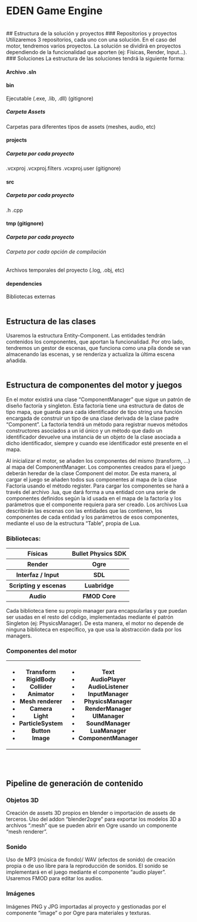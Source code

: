 # EDEN Game Engine
<br>
## Estructura de la solución y proyectos
### Repositorios y proyectos
Utilizaremos 3 repositorios, cada uno con una solución. En el caso del motor, tendremos varios proyectos. La solución se dividirá en proyectos dependiendo de la funcionalidad que aporten (ej: Físicas, Render, Input…).
<br>
### Soluciones
La estructura de las soluciones tendrá la siguiente forma:

#### Archivo .sln
#### bin
Ejecutable (.exe, .lib, .dll) (gitignore)
##### Carpeta Assets
Carpetas para diferentes tipos de assets (meshes, audio, etc)
<br>
#### projects
##### Carpeta por cada proyecto
.vcxproj
.vcxproj.filters
.vcxproj.user (gitignore)
<br>
#### src
##### Carpeta por cada proyecto
.h
.cpp
<br>
#### tmp (gitignore)
##### Carpeta por cada proyecto
###### Carpeta por cada opción de compilación
Archivos temporales del proyecto (.log, .obj, etc)
<br>
#### dependencies
Bibliotecas externas
<br><br>
## Estructura de las clases
Usaremos la estructura Entity-Component. Las entidades tendrán contenidos los componentes, que aportan la funcionalidad. Por otro lado, tendremos un gestor de escenas, que funciona como una pila donde se van almacenando las escenas, y se renderiza y actualiza la última escena añadida.
<br><br>
## Estructura de componentes del motor y juegos
En el motor existirá una clase “ComponentManager” que sigue un patrón de diseño factoría y singleton. Esta factoría tiene una estructura de datos de tipo mapa, que guarda para cada identificador de tipo string una función encargada de construir un tipo de una clase derivada de la clase padre “Component”. La factoría tendrá un método para registrar nuevos métodos constructores asociados a un id único y un método que dado un identificador devuelve una instancia de un objeto de la clase asociada a dicho identificador, siempre y cuando ese identificador esté presente en el mapa.

Al inicializar el motor, se añaden los componentes del mismo (transform, …) al mapa del ComponentManager. Los componentes creados para el juego deberán heredar de la clase Component del motor. De esta manera, al cargar el juego se añaden todos sus componentes al mapa de la clase Factoría usando el método register. 
Para cargar los componentes se hará a través del archivo .lua, que dará forma a una entidad con una serie de componentes definidos según la id usada en el mapa de la factoría y los parámetros que el componente requiera para ser creado. Los archivos Lua describirán las escenas con las entidades que las contienen, los componentes de cada entidad y los parámetros de esos componentes, mediante el uso de la estructura “Table”, propia de Lua.

### Bibliotecas:
<table>
	<tr>
		<th><b>Físicas</b></th>
		<th>Bullet Physics SDK</th>
	</tr>
	<tr>
		<th><b>Render</b></th>
		<th>Ogre</th>
	</tr>
	<tr>
		<th><b>Interfaz / Input</b></th>
		<th>SDL</th>
	</tr>
	<tr>
		<th><b>Scripting y escenas</b></th>
		<th>Luabridge</th>
	</tr>
	<tr>
		<th><b>Audio</b></th>
		<th>FMOD Core</th>
	</tr>
</table>
Cada biblioteca tiene su propio manager para encapsularlas y que puedan ser usadas en el resto del código, implementadas mediante el patrón Singleton (ej: PhysicsManager). De esta manera, el motor no depende de ninguna biblioteca en específico, ya que usa la abstracción dada por los managers. 

### Componentes del motor
<table>
<tr>
	<th>
		<ul>
				<li>Transform</li>
				<li>RigidBody</li>
				<li>Collider</li>
				<li>Animator</li>
				<li>Mesh renderer</li>
				<li>Camera</li>
				<li>Light</li>
				<li>ParticleSystem</li>
				<li>Button</li>
				<li>Image</li>
		</ul>
	</th>
<th>
		<ul>
<li>Text</li>
<li>AudioPlayer</li>
<li>AudioListener</li>
<li>InputManager</li>
<li>PhysicsManager</li>
<li>RenderManager</li>
<li>UIManager</li>
<li>SoundManager</li>
<li>LuaManager</li>
<li>ComponentManager</li>
</ul>
	</th>
</tr>
</table>

<br><br>
## Pipeline de generación de contenido
### Objetos 3D
Creación de assets 3D propios en blender o importación de assets de terceros.
Uso del addon “blender2ogre” para exportar los modelos 3D a archivos “.mesh” que se pueden abrir en Ogre usando un componente “mesh renderer”.

### Sonido
Uso de MP3 (música de fondo)/ WAV (efectos de sonido) de creación propia o de uso libre para la reproducción de sonidos. El sonido se implementará en el juego mediante el componente “audio player”. Usaremos FMOD para editar los audios.

### Imágenes
Imágenes PNG y JPG importadas al proyecto y gestionadas por el componente “image” o por Ogre para materiales y texturas.
